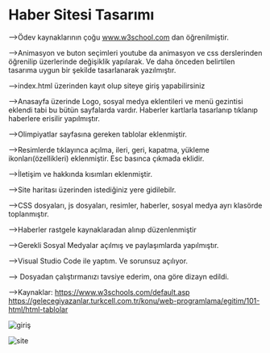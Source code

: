 # Haber Sitesi Tasarımı

-->Ödev kaynaklarının çoğu www.w3school.com dan öğrenilmiştir.

-->Animasyon ve buton seçimleri youtube da animasyon ve css derslerinden öğrenilip üzerlerinde değişiklik yapılarak. Ve daha önceden belirtilen tasarıma uygun bir şekilde tasarlanarak yazılmıştır.

-->index.html üzerinden kayıt olup siteye giriş yapabilirsiniz

-->Anasayfa üzerinde Logo, sosyal medya eklentileri ve menü gezintisi eklendi tabi bu bütün sayfalarda vardır. Haberler kartlarla tasarlanıp tıklanıp haberlere erisilir yapılmıştır.

-->Olimpiyatlar sayfasına gereken tablolar eklenmiştir.

-->Resimlerde tıklayınca açılma, ileri, geri, kapatma, yükleme ikonları(özellikleri) eklenmiştir. Esc basınca çıkmada eklidir. 

-->İletişim ve hakkında kısımları eklenmiştir.

-->Site haritası üzerinden istediğiniz yere gidilebilr.

-->CSS dosyaları, js dosyaları, resimler, haberler, sosyal medya ayrı klasörde toplanmıştır.

-->Haberler rastgele kaynaklaradan alınıp düzenlenmiştir

-->Gerekli Sosyal Medyalar açılmış ve paylaşımlarda yapılmıştır.

-->Visual Studio Code ile yaptım. Ve sorunsuz açılıyor. 

--> Dosyadan çalıştırmanızı tavsiye ederim, ona göre dizayn edildi.

-->Kaynaklar: https://www.w3schools.com/default.asp https://gelecegiyazanlar.turkcell.com.tr/konu/web-programlama/egitim/101-html/html-tablolar

![giriş](https://user-images.githubusercontent.com/51024385/158040752-24a1597e-83a5-4915-9f08-b670a912239c.png)

![site](https://user-images.githubusercontent.com/51024385/158040756-655390cc-f870-453f-b949-356a9a1ec675.png)
